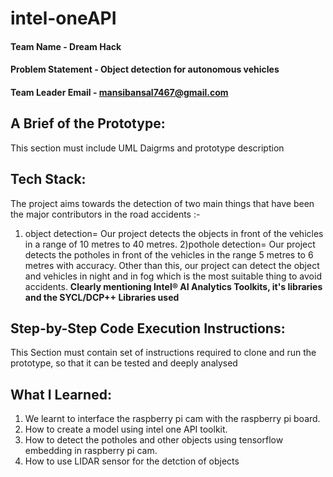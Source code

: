 # intel-oneAPI

#### Team Name - Dream Hack
#### Problem Statement - Object detection for autonomous vehicles
#### Team Leader Email - mansibansal7467@gmail.com

## A Brief of the Prototype:
  This section must include UML Daigrms and prototype description
  
## Tech Stack: 
  The project aims towards the detection of two main things that have been the major contributors in the road accidents :-
  1) object detection= Our project detects the objects in front of the vehicles in a range of 10 metres to 40 metres.
  2)pothole detection= Our project detects the potholes in front of the vehicles in the range 5 metres to 6 metres with accuracy.
  Other than this, our project can detect the object and vehicles in night and in fog which is the most suitable thing to avoid accidents. 
**Clearly mentioning Intel® AI Analytics Toolkits, it's libraries and the SYCL/DCP++ Libraries used**
   
## Step-by-Step Code Execution Instructions:
  This Section must contain set of instructions required to clone and run the prototype, so that it can be tested and deeply analysed
  
## What I Learned:
  1) We learnt to interface the raspberry pi cam with the raspberry pi board.
  2) How to create a model using intel one API toolkit.
  3) How to detect the potholes and other objects using tensorflow embedding in raspberry pi cam.
  4) How to use LIDAR sensor for the detction of objects
